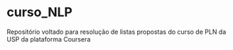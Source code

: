 # curso_NLP
Repositório voltado para resolução de listas propostas do curso de PLN da USP da plataforma Coursera
